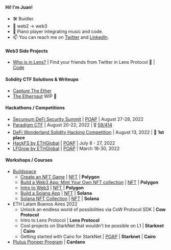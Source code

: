 #### Hi! I'm Juan!

- 🛠 Buidler.
- 💎 web2 -> web3 
- 🎹 Piano player integrating music and code.
- 📫 You can reach me on [Twitter](https://twitter.com/juanscolari) and [LinkedIn](https://www.linkedin.com/in/juanscolari/).

#### Web3 Side Projects

- [Who is in Lens?](https://who-is-in-lens.vercel.app/) | Find your friends from Twitter in Lens Protocol 🌿 | [Code](https://github.com/juanscolari/who-is-in-lens)

#### Solidity CTF Solutions & Writeups

- [Capture The Ether](https://github.com/juanscolari/capture-the-ether-solutions)
- [The Ethernaut](https://github.com/juanscolari/ethernaut-solutions) WIP 🚧

#### Hackathons / Competitions

- [Secureum DeFi Security Summit](https://github.com/eugenioclrc/DeFi-Security-Summit-Stanford) | [POAP](https://app.poap.xyz/token/5557105) | August 27-28, 2022
- [Paradigm CTF](https://ctf.paradigm.xyz/) | August 20-22, 2022 | 🎖 [59/414](https://ctftime.org/event/1719)
- [DeFi Wonderland Solidity Hacking Competition](https://www.eventbrite.com.ar/e/solidity-hacking-competition-ctf-tickets-397071099347) | August 13, 2022 | 🥇 **1st place**
- [HackFS by ETHGlobal](https://hackfs.com/) | [POAP](https://app.poap.xyz/token/5408677) | July 8 - 27, 2022
- [LFGrow by ETHGlobal](https://lfgrow.ethglobal.com/) | [POAP](https://app.poap.xyz/token/4623985) | March 18-30, 2022

#### Workshops / Courses

- [Buildspace](https://buildspace.so/)
  - [Create an NFT Game](https://buildspace.so/p/create-turn-based-nft-game) | [NFT](https://opensea.io/assets/matic/0x3cd266509d127d0eac42f4474f57d0526804b44e/9763) | **Polygon**
  - [Build a Web3 App: Mint Your Own NFT collection](https://buildspace.so/p/mint-nft-collection) | [NFT](https://opensea.io/assets/matic/0x3cd266509d127d0eac42f4474f57d0526804b44e/3388) | **Polygon**
  - [Intro to Web3](https://buildspace.so/p/build-solidity-web3-app) | [NFT](https://opensea.io/assets/matic/0x3cd266509d127d0eac42f4474f57d0526804b44e/4827) | **Polygon**
  - [Build a Solana App](https://buildspace.so/p/build-solana-web3-app) | [NFT](https://opensea.io/assets/matic/0x3cd266509d127d0eac42f4474f57d0526804b44e/12597) | **Solana**
  - [Solana NFT Collection](https://buildspace.so/p/ship-solana-nft-collection) | [NFT](https://opensea.io/assets/matic/0x3cd266509d127d0eac42f4474f57d0526804b44e/12999) | **Solana**
- ETH Latam Buenos Aires 2022
  - Unlock an endless world of possibilities via CoW Protocol SDK | **Cow Protocol**
  - Intro to Lens Protocol | **Lens Protocol**
  - Cool projects on StarkNet that wouldn't be possible on L1 | **Starknet** | **Cairo**
  - Getting started with Cairo for StarkNet | [POAP](https://app.poap.xyz/token/5490942) | **Starknet** | **Cairo**
- [Plutus Pioneer Program](https://github.com/input-output-hk/plutus-pioneer-program) | **Cardano**
